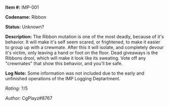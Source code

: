**Item #:** 
IMP-001

**Codename:** 
Ribbon

**Status:**
Unknown?

**Description:** 
The Ribbon mutation is one of the most deadly, because of it's behavior. It will make it's self seem scared, or frightened, to make it easier to group up with a crewmate. After this it will isolate, and completely devour it's victim, only leaving a hand or foot on the floor. Dead giveaways is the Ribbons drool, which will make it look like its sweating. Vote off any "crewmates" that show this behavior, and you'll be safe.

<!-- **Incident Log:**

[12/06/2043] -->

**Log Note:**
Some information was not included due to the early and unfinished operations of the IMP Logging Deptartment.

*Rating:*
?/5

*Author:*
CgPlayz#8767
